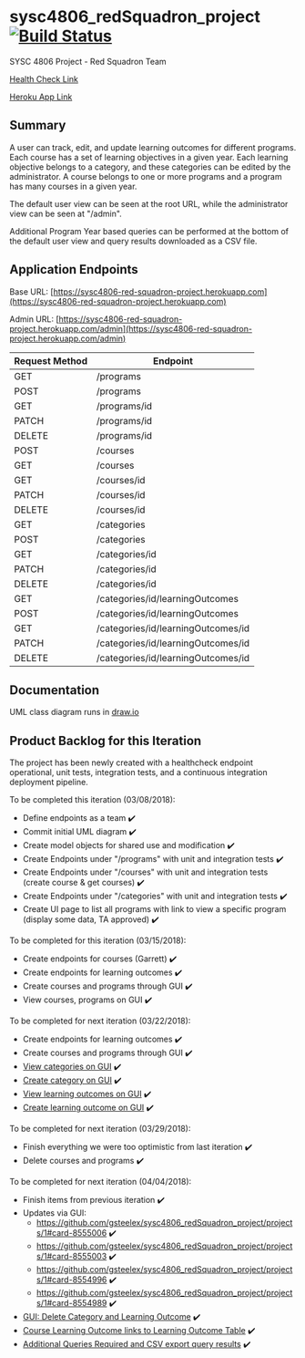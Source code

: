 # sysc4806_redSquadron_project [![Build Status](https://travis-ci.org/gsteelex/sysc4806_redSquadron_project.svg?branch=master)](https://travis-ci.org/gsteelex/sysc4806_redSquadron_project)
SYSC 4806 Project - Red Squadron Team 

[Health Check Link](https://sysc4806-red-squadron-project.herokuapp.com/healthCheck)

[Heroku App Link](https://sysc4806-red-squadron-project.herokuapp.com/)


## Summary
A user can track, edit, and update learning outcomes for different programs. Each course has a set of learning objectives in a given year. Each learning objective belongs to a category, and these categories can be edited by the administrator. A course belongs to one or more programs and a program has many courses in a given year.

The default user view can be seen at the root URL, while the administrator view can be seen at "/admin".

Additional Program Year based queries can be performed at the bottom of the default user view and query results downloaded as a CSV file.

## Application Endpoints
Base URL: [https://sysc4806-red-squadron-project.herokuapp.com](https://sysc4806-red-squadron-project.herokuapp.com)

Admin URL: [https://sysc4806-red-squadron-project.herokuapp.com/admin](https://sysc4806-red-squadron-project.herokuapp.com/admin)

|Request Method|Endpoint|
|-------------|-------------|
|GET	| /programs |
|POST	|	/programs	|
|GET	|	/programs/id	|
|PATCH	|	/programs/id	|
|DELETE	|	/programs/id	|
|POST	|	/courses |
|GET	| 	/courses	|
|GET	| 	/courses/id	|
|PATCH	|	/courses/id	|
|DELETE	|	/courses/id	|
|GET	|	/categories	|
|POST	|	/categories	|
|GET	|	/categories/id	|
|PATCH	|	/categories/id	|
|DELETE	|	/categories/id	|
|GET	|	/categories/id/learningOutcomes	|
|POST	|	/categories/id/learningOutcomes	|
|GET	|	/categories/id/learningOutcomes/id	|
|PATCH	|	/categories/id/learningOutcomes/id	|
|DELETE	|	/categories/id/learningOutcomes/id	|

## Documentation
UML class diagram runs in [draw.io](https://www.draw.io/)

## Product Backlog for this Iteration
The project has been newly created with a healthcheck endpoint operational, unit tests, integration tests, and a continuous integration deployment pipeline. 

To be completed this iteration (03/08/2018):
* Define endpoints as a team :heavy_check_mark:
* Commit initial UML diagram :heavy_check_mark:
* Create model objects for shared use and modification :heavy_check_mark:
* Create Endpoints under "/programs" with unit and integration tests :heavy_check_mark:
* Create Endpoints under "/courses" with unit and integration tests (create course & get courses) :heavy_check_mark:
* Create Endpoints under "/categories" with unit and integration tests :heavy_check_mark:
* Create UI page to list all programs with link to view a specific program (display some data, TA approved) :heavy_check_mark:

To be completed for this iteration (03/15/2018):
* Create endpoints for courses (Garrett) :heavy_check_mark:
* Create endpoints for learning outcomes :heavy_check_mark:
* Create courses and programs through GUI :heavy_check_mark:
* View courses, programs on GUI :heavy_check_mark:

To be completed for next iteration (03/22/2018):
* Create endpoints for learning outcomes :heavy_check_mark:
* Create courses and programs through GUI :heavy_check_mark:
* [View categories on GUI](https://github.com/gsteelex/sysc4806_redSquadron_project/projects/1#card-8187266) :heavy_check_mark:
* [Create category on GUI](https://github.com/gsteelex/sysc4806_redSquadron_project/projects/1#card-8187283) :heavy_check_mark:
* [View learning outcomes on GUI](https://github.com/gsteelex/sysc4806_redSquadron_project/projects/1#card-8031918) :heavy_check_mark:
* [Create learning outcome on GUI](https://github.com/gsteelex/sysc4806_redSquadron_project/projects/1#card-8187294) :heavy_check_mark:

To be completed for next iteration (03/29/2018):
* Finish everything we were too optimistic from last iteration :heavy_check_mark:
* Delete courses and programs :heavy_check_mark:

To be completed for next iteration (04/04/2018):
* Finish items from previous iteration :heavy_check_mark:
* Updates via GUI:
    * https://github.com/gsteelex/sysc4806_redSquadron_project/projects/1#card-8555006 :heavy_check_mark:
    * https://github.com/gsteelex/sysc4806_redSquadron_project/projects/1#card-8555003 :heavy_check_mark:
    * https://github.com/gsteelex/sysc4806_redSquadron_project/projects/1#card-8554996 :heavy_check_mark:
    * https://github.com/gsteelex/sysc4806_redSquadron_project/projects/1#card-8554989 :heavy_check_mark:
* [GUI: Delete Category and Learning Outcome](https://github.com/gsteelex/sysc4806_redSquadron_project/projects/1#card-8554954) :heavy_check_mark:
* [Course Learning Outcome links to Learning Outcome Table](https://github.com/gsteelex/sysc4806_redSquadron_project/projects/1#card-8031911) :heavy_check_mark:
* [Additional Queries Required and CSV export query results](https://github.com/gsteelex/sysc4806_redSquadron_project/projects/1#card-8560453) :heavy_check_mark:
